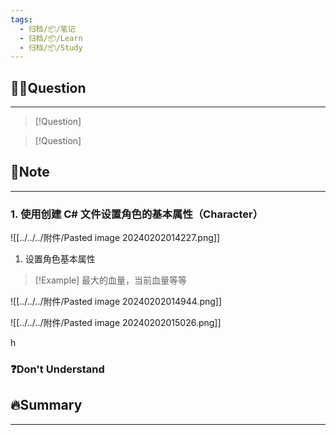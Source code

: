 ```yaml
---
tags:
  - 归档/📦/笔记
  - 归档/📦/Learn
  - 归档/📦/Study
---
```


## 🙋‍♀️Question

---

> [!Question]

> [!Question]

## 📝Note

---

### 1. 使用创建 C# 文件设置角色的基本属性（Character）

![[../../../附件/Pasted image 20240202014227.png]]

1. 设置角色基本属性

> [!Example]
> 最大的血量，当前血量等等

![[../../../附件/Pasted image 20240202014944.png]]

![[../../../附件/Pasted image 20240202015026.png]]

h

### ❓Don't Understand

## 🔥Summary

---
